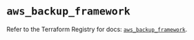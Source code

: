 # `aws_backup_framework`

Refer to the Terraform Registry for docs: [`aws_backup_framework`](https://registry.terraform.io/providers/hashicorp/aws/6.6.0/docs/resources/backup_framework).
